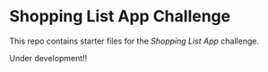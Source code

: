 # Shopping List App Challenge

This repo contains starter files for the *Shopping List App* challenge.

Under development!!
